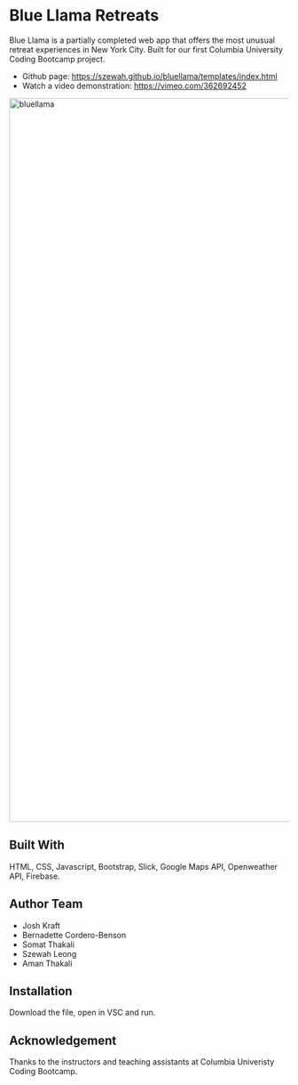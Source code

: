 # Blue Llama Retreats

Blue Llama is a partially completed web app that offers the most unusual retreat experiences in New York City. Built for our first Columbia University Coding Bootcamp project. 

- Github page: https://szewah.github.io/bluellama/templates/index.html
- Watch a video demonstration: https://vimeo.com/362692452

<img width="1302" alt="bluellama" src="https://user-images.githubusercontent.com/32065713/65734343-6aa38000-e0a0-11e9-9108-c74e618ada24.png">


## Built With
HTML, CSS, Javascript, Bootstrap, Slick, Google Maps API, Openweather API, Firebase.

## Author Team
- Josh Kraft
- Bernadette Cordero-Benson
- Somat Thakali
- Szewah Leong
- Aman Thakali

## Installation
Download the file, open in VSC and run.

## Acknowledgement
Thanks to the instructors and teaching assistants at Columbia Univeristy Coding Bootcamp.

